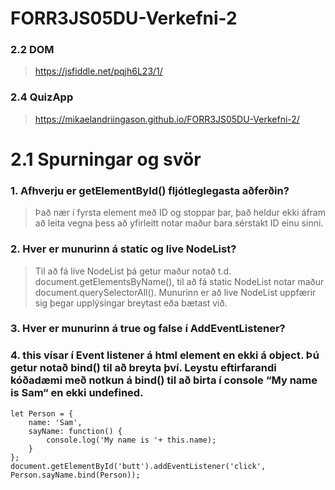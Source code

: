 # FORR3JS05DU-Verkefni-2

### 2.2 DOM
> https://jsfiddle.net/pqjh6L23/1/

### 2.4 QuizApp
> https://mikaelandriingason.github.io/FORR3JS05DU-Verkefni-2/

# 2.1 Spurningar og svör

### 1. Afhverju er getElementById() fljótleglegasta aðferðin?
> Það nær í fyrsta element með ID og stoppar þar, það heldur ekki áfram að leita vegna þess að yfirleitt notar maður bara sérstakt ID einu sinni.

### 2. Hver er munurinn á static og live NodeList?
> Til að fá live NodeList þá getur maður notað t.d. document.getElementsByName(), til að fá static NodeList notar maður document.querySelectorAll(). Munurinn er að live NodeList uppfærir sig þegar upplýsingar breytast eða bætast við.

### 3. Hver er munurinn á true og false í AddEventListener?
>

### 4. this vísar í Event listener á html element en ekki á object. Þú getur notað bind() til að breyta því. Leystu eftirfarandi kóðadæmi með notkun á bind() til að birta í console “My name is Sam“ en ekki undefined.
```
let Person = {  
	name: 'Sam',    
	sayName: function() {      
		console.log('My name is '+ this.name);   
	}  
};
document.getElementById('butt').addEventListener('click',	Person.sayName.bind(Person));
```
